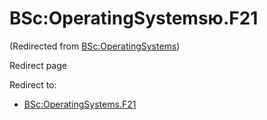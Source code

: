 






BSc:OperatingSystemsю.F21
=========================



(Redirected from [BSc:OperatingSystems](/index.php?title=BSc:OperatingSystems&redirect=no "BSc:OperatingSystems"))  

Redirect page


Redirect to:

* [BSc:OperatingSystems.F21](/index.php?title=BSc:OperatingSystems.F21&redirect=no "BSc:OperatingSystems.F21")









